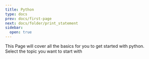 ```yaml
---
title: Python
type: docs
prev: docs/first-page
next: docs/folder/print_statement
sidebar:
  open: true
---
```


This Page will cover all the basics for you to get started with python.\
Select the topic you want to start with
